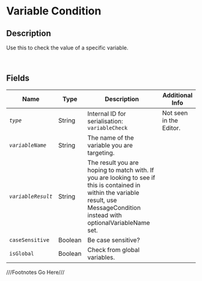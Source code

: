 Variable Condition
============= 

## Description

Use this to check the value of a specific variable.

<br />

## Fields

| Name     | Type   | Description | Additional Info |
| -------- | ------ | ----------- | --------------- |
| *`type`* | String |      Internal ID for serialisation: `variableCheck`       |         Not seen in the Editor.        |
| *`variableName`* | String |      The name of the variable you are targeting.       |                 |
| *`variableResult`* | String |      The result you are hoping to match with. If you are looking to see if this is contained in within the variable result, use MessageCondition instead with optionalVariableName set.       |                 |
| `caseSensitive` | Boolean |      Be case sensitive?       |                 |
| `isGlobal` | Boolean |      Check from global variables.       |                 |

///Footnotes Go Here///

[^-1]: Fields in *italics* are required for the Object to be valid.  
